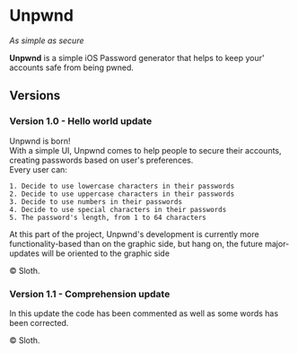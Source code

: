# Unpwnd
_As simple as secure_

**Unpwnd** is a simple iOS Password generator that helps to keep your' accounts safe from being pwned.  

## Versions
### Version 1.0 - Hello world update

Unpwnd is born!  
With a simple UI, Unpwnd comes to help people to secure their accounts, creating passwords based on user's preferences.  
Every user can:

    1. Decide to use lowercase characters in their passwords
    2. Decide to use uppercase characters in their passwords
    3. Decide to use numbers in their passwords
    4. Decide to use special characters in their passwords
    5. The password's length, from 1 to 64 characters

At this part of the project, Unpwnd's development is currently more functionality-based than on the graphic side, but hang on, the future major-updates will be oriented to the graphic side

© Sloth.  

### Version 1.1 - Comprehension update

In this update the code has been commented as well as some words has been corrected.

© Sloth. 
